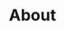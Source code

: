 ---
title: "About"
layout: about
draft: false

## about us
about_us:
  subtitle: WHO WE ARE
  title: Hello, We’re Sensei Project Here For Your Help
  content: Your online Health & Fitness companion that offers free assistance on its Facebook Group and provides quality paid guided personal training packages by and through website. We are the first ever, online manifesto in Bangladesh to make place you will select when you think of getting fit
  image: https://github-assets-site.s3.eu-central-1.amazonaws.com/multi-page-site/about/01.jpg

## our works
works:
  subtitle: OUR WORKS
  title: What We Do
  list:
    - title: Building A New Class
      content: Decade of engineering under his belt, Jeremie is responsible for technical infrastructure and feature development. In Flow, wherever things just work is understanding developing complex systems
    - title: Design For Anyone
      content: Decade of engineering under his belt, Jeremie is responsible for technical infrastructure and feature development. In Flow, wherever things just work is understanding developing complex systems
    - title: Creative Flair Design
      content: Decade of engineering under his belt, Jeremie is responsible for technical infrastructure and feature development. In Flow, wherever things just work is understanding developing complex systems
    - title: Building Products
      content: Decade of engineering under his belt, Jeremie is responsible for technical infrastructure and feature development. In Flow, wherever things just work is understanding developing complex systems

## our mission
mission:
  subtitle: OUR MISSION
  title: Main Vision And Mission Of Our Company
  content: We were freelance designers and developers, constantly finding ourselve deep vague feedback. leaving a notes from the sticky note piece .
  image: https://github-assets-site.s3.eu-central-1.amazonaws.com/multi-page-site/about/02.jpg

## short video
video:
  subtitle: A SHORT VIDEO
  title: You Take Care Of The Payments, We Take Care Of The Rest.
  description: Protect your design vision and leave nothing up to interpretation with interaction recipes. Quickly share and access all your team members interactions by using libraries, ensuring consistcy throughout the.
  video_id: dyZcRRWiuuw
  thumbnail: https://github-assets-site.s3.eu-central-1.amazonaws.com/multi-page-site/about/video-popup-2.jpg

## clients
clients:
  subtitle: OUR CLIENTS
  title: Trusted By Thousands Companies
  brands:
    - https://github-assets-site.s3.eu-central-1.amazonaws.com/multi-page-site/brands/01-colored.png
    - https://github-assets-site.s3.eu-central-1.amazonaws.com/multi-page-site/brands/02-colored.png
    - https://github-assets-site.s3.eu-central-1.amazonaws.com/multi-page-site/brands/03-colored.png
    - https://github-assets-site.s3.eu-central-1.amazonaws.com/multi-page-site/brands/04-colored.png
    - https://github-assets-site.s3.eu-central-1.amazonaws.com/multi-page-site/brands/05-colored.png
    - https://github-assets-site.s3.eu-central-1.amazonaws.com/multi-page-site/brands/06-colored.png
    - https://github-assets-site.s3.eu-central-1.amazonaws.com/multi-page-site/brands/04-colored.png
    - https://github-assets-site.s3.eu-central-1.amazonaws.com/multi-page-site/brands/05-colored.png
    - https://github-assets-site.s3.eu-central-1.amazonaws.com/multi-page-site/brands/06-colored.png

## members
our_member:
  subtitle: OUR MEMBERS
  title: The People Behind
  content: We were freelance designers and developers, constantly finding </br> ourselves deep in vague feedback. This made every client and team
  list:
    - name: Valentin Staykov
      field: Operations
      image: https://github-assets-site.s3.eu-central-1.amazonaws.com/multi-page-site/about/team/01.jpg
    - name: Bukiakta Bansalo
      field: Product
      image: https://github-assets-site.s3.eu-central-1.amazonaws.com/multi-page-site/about/team/02.jpg
    - name: Ortrin Okaster
      field: Engineering
      image: https://github-assets-site.s3.eu-central-1.amazonaws.com/multi-page-site/about/team/03.jpg

## office
our_office:
  subtitle: OUR OFFICES
  title: Made With Love Of Around The </br> World With Many Offices
  content: We were freelance designers and developers, constantly finding </br> ourselves deep in vague feedback. This made every client and team
  countries:
    - flag: https://github-assets-site.s3.eu-central-1.amazonaws.com/multi-page-site/about/flags/us.png
      name: NewYork, USA
      location: 219 Bald Hill Drive Oakland Gardens, NY 11364
    - flag: https://github-assets-site.s3.eu-central-1.amazonaws.com/multi-page-site/about/flags/au.png
      name: Australia, Perth
      location: Flat 23 80 Anthony Circlet Port Guiseppe, TAS 2691
    - flag: https://github-assets-site.s3.eu-central-1.amazonaws.com/multi-page-site/about/flags/germany.png
      name: Berlin, Germany
      location: Jl Raya Dewi Sartika Ged Harapan Masa, Br Germeny
    - flag: https://github-assets-site.s3.eu-central-1.amazonaws.com/multi-page-site/about/flags/china.png
      name: China, Wohan
      location: 1hao Wen Ti Huo Dong Zhong Xin 1ceng Jian Xing

---